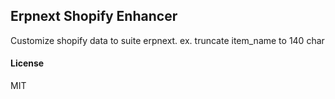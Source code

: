 ## Erpnext Shopify Enhancer

Customize shopify data to suite erpnext. ex. truncate item_name to 140 char

#### License

MIT